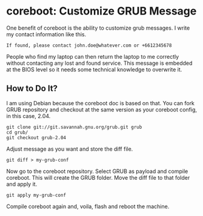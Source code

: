 # coreboot: Customize GRUB Message

One benefit of coreboot is the ability to customize grub messages. I write my contact information like this.

```
If found, please contact john.doe@whatever.com or +6612345678
```

People who find my laptop can then return the laptop to me correctly without contacting any lost and found service. This message is embedded at the BIOS level so it needs some technical knowledge to overwrite it.

## How to Do It?

I am using Debian because the coreboot doc is based on that. You can fork GRUB repository and checkout at the same version as your coreboot config, in this case, 2.04.

```
git clone git://git.savannah.gnu.org/grub.git grub
cd grub/
git checkout grub-2.04
```

Adjust message as you want and store the diff file.

```
git diff > my-grub-conf
```

Now go to the coreboot repository. Select GRUB as payload and compile coreboot. This will create the GRUB folder. Move the diff file to that folder and apply it.

```
git apply my-grub-conf
```

Compile coreboot again and, voila, flash and reboot the machine.

